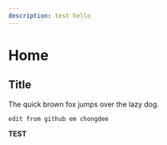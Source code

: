 ```yaml
---
description: test hello
---
```


# Home

## Title

The quick brown fox jumps over the lazy dog.

```text
edit from github em chongdee
```

**TEST**

